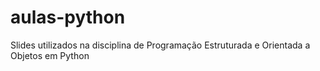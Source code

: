 # aulas-python
Slides utilizados na disciplina de Programação Estruturada e Orientada a Objetos em Python
